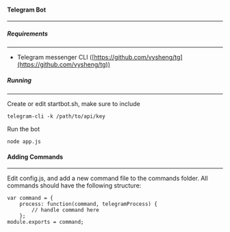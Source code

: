 #### Telegram Bot
- - -

##### Requirements
- - -
* Telegram messenger CLI ([https://github.com/vysheng/tg](https://github.com/vysheng/tg))

##### Running
- - -
Create or edit startbot.sh, make sure to include

    telegram-cli -k /path/to/api/key

Run the bot

    node app.js

#### Adding Commands
- - -
Edit config.js, and add a new command file to the commands folder. All commands should have the following structure:

    var command = {
        process: function(command, telegramProcess) {
            // handle command here
        };
    module.exports = command;
